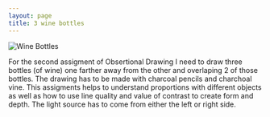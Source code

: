 ```yaml
---
layout: page
title: 3 wine bottles
---
```


![Wine Bottles](https://farm9.staticflickr.com/8202/8285272446_3887c60dca.jpg)

For the second assigment of Obsertional Drawing I need to draw three bottles (of wine) one farther away from the other and overlaping 2 of those bottles.
The drawing has to be made with charcoal pencils and charchoal vine. This assigments helps to understand proportions with different objects as well as how to use line quality and value of contrast to create form and depth.
The light source has to come from either the left or right side.
